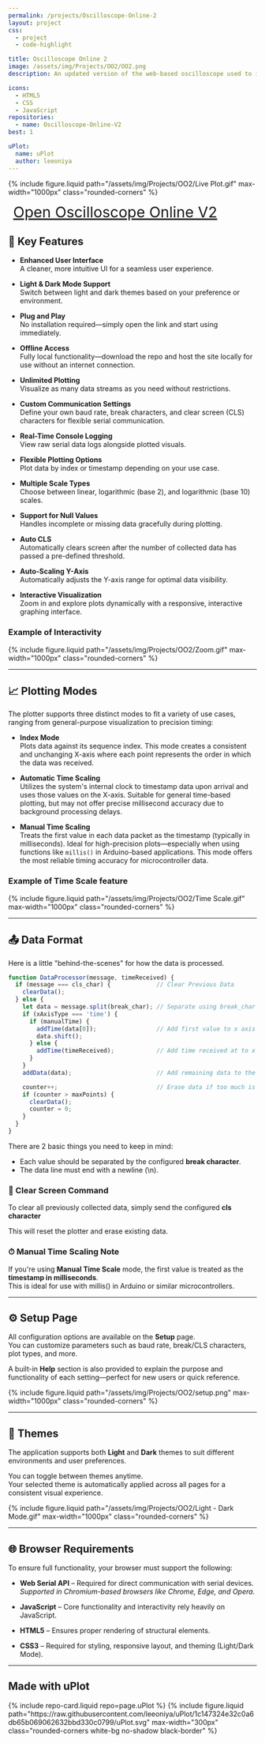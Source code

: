 ```yaml
---
permalink: /projects/Oscilloscope-Online-2
layout: project
css:
  - project
  - code-highlight

title: Oscilloscope Online 2
image: /assets/img/Projects/OO2/OO2.png
description: An updated version of the web-based oscilloscope used to interface with microcontrollers to capture, visualize, and analyze real-time signals using dynamic inputs, Timescale, and Logarithmic scales.

icons:
  - HTML5
  - CSS
  - JavaScript
repositories:
  - name: Oscilloscope-Online-V2
best: 1

uPlot:
  name: uPlot
  author: leeoniya
---
```


{% include figure.liquid path="/assets/img/Projects/OO2/Live Plot.gif" max-width="1000px" class="rounded-corners" %}

<a href="https://mumarshahbaz.github.io/Oscilloscope-Online-V2" class="button" style="font-size: 30px; height: auto; padding: 10px" target="_blank">Open Oscilloscope Online V2</a>

## 🔧 Key Features

- **Enhanced User Interface**  
  A cleaner, more intuitive UI for a seamless user experience.

- **Light & Dark Mode Support**  
  Switch between light and dark themes based on your preference or environment.

- **Plug and Play**  
  No installation required—simply open the link and start using immediately.

- **Offline Access**  
  Fully local functionality—download the repo and host the site locally for use without an internet connection.

- **Unlimited Plotting**  
  Visualize as many data streams as you need without restrictions.

- **Custom Communication Settings**  
  Define your own baud rate, break characters, and clear screen (CLS) characters for flexible serial communication.

- **Real-Time Console Logging**  
  View raw serial data logs alongside plotted visuals.

- **Flexible Plotting Options**  
  Plot data by index or timestamp depending on your use case.

- **Multiple Scale Types**  
  Choose between linear, logarithmic (base 2), and logarithmic (base 10) scales.

- **Support for Null Values**  
  Handles incomplete or missing data gracefully during plotting.

- **Auto CLS**  
  Automatically clears screen after the number of collected data has passed a pre-defined threshold.

- **Auto-Scaling Y-Axis**  
  Automatically adjusts the Y-axis range for optimal data visibility.

- **Interactive Visualization**  
  Zoom in and explore plots dynamically with a responsive, interactive graphing interface.

### Example of Interactivity
{% include figure.liquid path="/assets/img/Projects/OO2/Zoom.gif" max-width="1000px" class="rounded-corners" %}

<hr class="spacer">

## 📈 Plotting Modes

The plotter supports three distinct modes to fit a variety of use cases, ranging from general-purpose visualization to precision timing:

- **Index Mode**  
  Plots data against its sequence index. This mode creates a consistent and unchanging X-axis where each point represents the order in which the data was received.

- **Automatic Time Scaling**  
  Utilizes the system's internal clock to timestamp data upon arrival and uses those values on the X-axis. Suitable for general time-based plotting, but may not offer precise millisecond accuracy due to background processing delays.

- **Manual Time Scaling**  
  Treats the first value in each data packet as the timestamp (typically in milliseconds). Ideal for high-precision plots—especially when using functions like `millis()` in Arduino-based applications. This mode offers the most reliable timing accuracy for microcontroller data.

### Example of Time Scale feature
{% include figure.liquid path="/assets/img/Projects/OO2/Time Scale.gif" max-width="1000px" class="rounded-corners" %}

<hr class="spacer">

## 📤 Data Format

Here is a little "behind-the-scenes" for how the data is processed.

```javascript
function DataProcessor(message, timeReceived) {
  if (message === cls_char) {             // Clear Previous Data
    clearData();
  } else {
    let data = message.split(break_char); // Separate using break_char
    if (xAxisType === 'time') {
      if (manualTime) {
        addTime(data[0]);                 // Add first value to x axis and remove it from data
        data.shift();
      } else {
        addTime(timeReceived);            // Add time received at to x axis
      }
    }
    addData(data);                        // Add remaining data to the chart

    counter++;                            // Erase data if too much is collected
    if (counter > maxPoints) {
      clearData();
      counter = 0;
    }
  }
}
```

There are 2 basic things you need to keep in mind:
- Each value should be separated by the configured **break character**.
- The data line must end with a newline (<span class="inline-code">\n</span>).

### 🧹 Clear Screen Command

To clear all previously collected data, simply send the configured **cls character**

This will reset the plotter and erase existing data.

### ⏱ Manual Time Scaling Note

If you're using **Manual Time Scale** mode, the first value is treated as the **timestamp in milliseconds**.  
This is ideal for use with <span class="inline-code">millis()</span> in Arduino or similar microcontrollers.

<hr class="spacer">

## ⚙️ Setup Page

All configuration options are available on the **Setup** page.  
You can customize parameters such as baud rate, break/CLS characters, plot types, and more.

A built-in **Help** section is also provided to explain the purpose and functionality of each setting—perfect for new users or quick reference.

{% include figure.liquid path="/assets/img/Projects/OO2/setup.png" max-width="1000px" class="rounded-corners" %}

<hr class="spacer">

## 🎨 Themes

The application supports both **Light** and **Dark** themes to suit different environments and user preferences.

You can toggle between themes anytime.  
Your selected theme is automatically applied across all pages for a consistent visual experience.

{% include figure.liquid path="/assets/img/Projects/OO2/Light - Dark Mode.gif" max-width="1000px" class="rounded-corners" %}

<hr class="spacer">

## 🌐 Browser Requirements

To ensure full functionality, your browser must support the following:

- **Web Serial API** – Required for direct communication with serial devices.  
  *Supported in Chromium-based browsers like Chrome, Edge, and Opera.*

- **JavaScript** – Core functionality and interactivity rely heavily on JavaScript.

- **HTML5** – Ensures proper rendering of structural elements.

- **CSS3** – Required for styling, responsive layout, and theming (Light/Dark Mode).

<hr class="spacer">

## Made with uPlot
<div class="center-element row">
{% include repo-card.liquid repo=page.uPlot %}
{% include figure.liquid path="https://raw.githubusercontent.com/leeoniya/uPlot/1c147324e32c0a6db65b069062632bbd330c0799/uPlot.svg" max-width="300px" class="rounded-corners white-bg no-shadow black-border" %}
</div>
<br class="spacer">